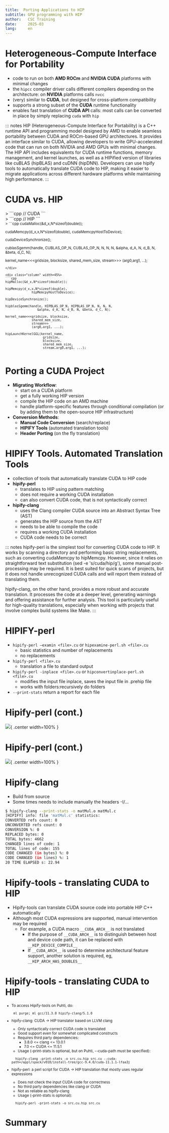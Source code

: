 ```yaml
---
title:  Porting Applications to HIP 
subtitle: GPU programming with HIP
author:   CSC Training
date:     2025-03
lang:     en
---
```


# Heterogeneous-Compute Interface for Portability

- code to run on both **AMD ROCm** and **NVIDIA CUDA** platforms with minimal changes
- the `hipcc` compiler driver calls different compilers depending on the architecture: on **NVIDIA** platforms calls `nvcc` 
- (very) similar to **CUDA**, but designed for cross-platform compatibility
- supports a strong subset of the **CUDA** runtime functionality
- enables fast translation of **CUDA API** calls: most calls can be converted in place by simply replacing `cuda` with `hip`

::: notes
HIP (Heterogeneous-Compute Interface for Portability) is a C++ runtime API and programming model designed by AMD to enable seamless portability between CUDA and ROCm-based GPU architectures. It provides an interface similar to CUDA, allowing developers to write GPU-accelerated code that can run on both NVIDIA and AMD GPUs with minimal changes. The HIP API includes equivalents for CUDA runtime functions, memory management, and kernel launches, as well as a HIPified version of libraries like cuBLAS (hipBLAS) and cuDNN (hipDNN). Developers can use hipify tools to automatically translate CUDA code to HIP, making it easier to migrate applications across different hardware platforms while maintaining high performance.
:::
# CUDA vs. HIP

<div class="column" width=45%>>
```cpp
// CUDA
```
</div>

<div class="column" width=45%>>
```cpp
// HIP
```
</div>

<small>
 <div class="column" width=45%>>
```cpp
cudaMalloc(&d_x,N*sizeof(double));
  
cudaMemcpy(d_x,x,N*sizeof(double),
              cudaMemcpyHostToDevice);
              
cudaDeviceSynchronize();

cublasSgemm(handle, CUBLAS_OP_N, CUBLAS_OP_N, N, N, N, 
                &alpha, d_A, N, d_B, N, &beta, d_C, N);

kernel_name<<<gridsize, blocksize, 
              shared_mem_size, 
              stream>>>
              (arg0,arg1, ...);





              
``` 
</div>

<div class="column" width=45%>
```cpp
hipMalloc(&d_x,N*sizeof(double));

hipMemcpy(d_x,x,N*sizeof(double),
              hipMemcpyHostToDevice);

hipDeviceSynchronize();

hipblasSgemm(handle, HIPBLAS_OP_N, HIPBLAS_OP_N, N, N, N, 
                 &alpha, d_A, N, d_B, N, &beta, d_C, N);

kernel_name<<<gridsize, blocksize, 
              shared_mem_size, 
              stream>>>
              (arg0,arg1, ...);

hipLaunchKernelGGL(kernel_name,
                    gridsize, 
                    blocksize, 
                    shared_mem_size, 
                    stream,arg0,arg1, ...);
```
</div>

</small>


# Porting a CUDA Project

- **Migrating Workflow**:
    * start on a CUDA platform
    * get a fully working HIP version
    * compile the HIP code on an AMD machine
    * handle platform-specific features through conditional compilation (or by adding them to the open-source HIP infrastructure)
- **Conversion Methods**:
    * **Manual Code Conversion** (search/replace)
    * **HIPIFY Tools** (automated translation tools)
    * **Header Porting** (on the fly translation)

# HIPIFY Tools. Automated Translation Tools
- collection of tools that automatically translate CUDA to HIP code
- **hipify-perl**
   * translates to HIP using pattern matching
   * does not require a working CUDA installation
   * can also convert CUDA code, that is not syntactically correct
- **hipify-clang**
   * uses the Clang compiler CUDA source into an Abstract Syntax Tree (AST)
   * generates the HIP source from the AST
   * needs to be able to compile the code
   * requires a working CUDA installation
   * CUDA code needs to be correct

::: notes
hipify-perl is the simplest tool for converting CUDA code to HIP. It works by scanning a directory and performing basic string replacements, such as converting cudaMemcpy to hipMemcpy. However, since it relies on straightforward text substitution (sed -e 's/cuda/hip/g'), some manual post-processing may be required. It is best suited for quick scans of projects, but it does not handle unrecognized CUDA calls and will report them instead of translating them.

hipify-clang, on the other hand, provides a more robust and accurate translation. It processes the code at a deeper level, generating warnings and offering assistance for further analysis. This tool is particularly useful for high-quality translations, especially when working with projects that involve complex build systems like Make.
::: 

# HIPIFY-perl 

- `hipify-perl –examin <file>.cu` or `hipexamine-perl.sh <file>.cu`
     * basic statistics and number of replacements
     * no replacements
- `hipify-perl <file>.cu`
     * translation a file to standard output
- `hipify-perl -inplace <file>.cu` or `hipconvertinplace-perl.sh <file>.cu`
     * modifies the input file inplace, saves the input file in .prehip file 
     * works with folders:recursively do folders
- `--print-stats` return a report for each file


# Hipify-perl (cont.)
![](img/cublas_cuda_hip.png){ .center width=100% }

# Hipify-perl (cont.)
![](img/kernel_cuda_hip.png){ .center width=100% }


# Hipify-clang

* Build from source
*  Some times needs to include manually the headers -I/...
```bash
$ hipify-clang --print-stats -o matMul.o matMul.c
[HIPIFY] info: file 'matMul.c' statistics:
CONVERTED refs count: 0
UNCONVERTED refs count: 0
CONVERSION %: 0
REPLACED bytes: 0
TOTAL bytes: 4662
CHANGED lines of code: 1
TOTAL lines of code: 155
CODE CHANGED (in bytes) %: 0
CODE CHANGED (in lines) %: 1
20 TIME ELAPSED s: 22.94
```


# Hipify-tools - translating CUDA to HIP

* Hipify-tools can translate CUDA source code into portable HIP C++ automatically
* Although most CUDA expressions are supported, manual intervention may be required
  * For example, a CUDA macro ```__CUDA_ARCH__``` is not translated
    * If the purpose of ```__CUDA_ARCH__``` is to distinguish between host and device code path, it can be replaced with ```__HIP_DEVICE_COMPILE__```
    * If ```__CUDA_ARCH__``` is used to determine architectural feature support, another solution is required, eg, ```__HIP_ARCH_HAS_DOUBLES__```


# Hipify-tools - translating CUDA to HIP

<small>

* To access Hipify-tools on Puhti, do:
  ```
   ml purge; ml gcc/11.3.0 hipify-clang/5.1.0
  ```

* hipify-clang: CUDA -> HIP translator based on LLVM clang
  * Only syntactically correct CUDA code is translated
  * Good support even for somewhat complicated constructs
  * Requires third party dependencies: 
    * 3.8.0 <= clang <= 13.0.1
    * 7.0 <= CUDA <= 11.5.1
  * Usage (-print-stats is optional, but on Puhti, --cuda-path must be specified):
  ```
    hipify-clang -print-stats -o src.cu.hip src.cu --cuda-path=/appl/spack/v018/install-tree/gcc-9.4.0/cuda-11.1.1-lfaa3j
  ```

* hipify-perl: a perl script for CUDA -> HIP translation that mostly uses regular expressions
  * Does not check the input CUDA code for correctness
  * No third party dependencies like clang or CUDA
  * Not as reliable as hipify-clang
  * Usage (-print-stats is optional):
  ```
    hipify-perl -print-stats -o src.cu.hip src.cu
  ```

</small>

# Summary

